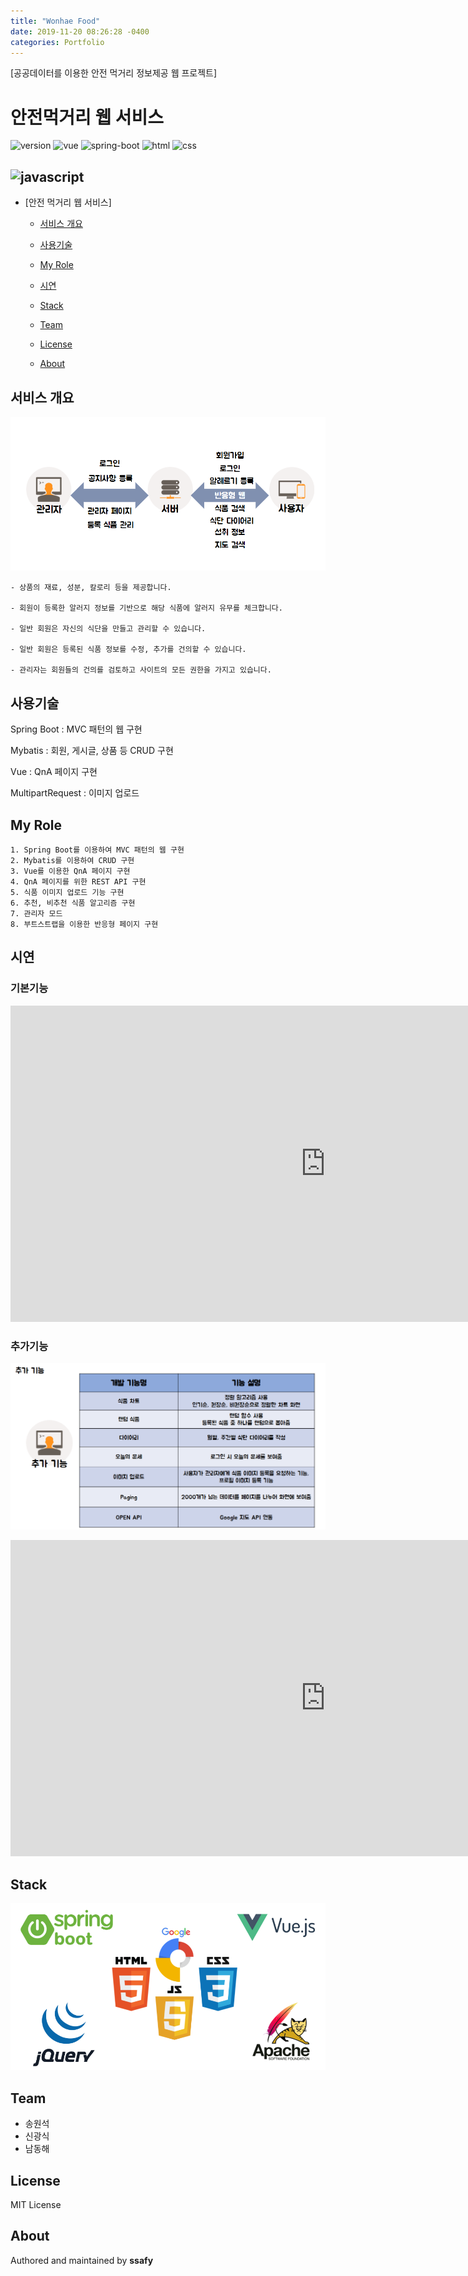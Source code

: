 ```yaml
---
title: "Wonhae Food"
date: 2019-11-20 08:26:28 -0400
categories: Portfolio
---
```

[공공데이터를 이용한 안전 먹거리 정보제공 웹 프로젝트]

# 안전먹거리 웹 서비스
![version](https://img.shields.io/badge/version-0.0.1-orange?)
![vue](https://img.shields.io/badge/vue-3.0.0-blue?logo=Vue.js)
![spring-boot](https://img.shields.io/badge/springboot-4.0.0-yellow?logo=spring)
![html](https://img.shields.io/badge/html-html5-red?logo=html5)
![css](https://img.shields.io/badge/css-css3-red?logo=css3)

![javascript](https://img.shields.io/badge/javascript-es6-yellowgreen?logo=javascript)
---
- [안전 먹거리 웹 서비스]

  - [서비스 개요](#서비스-개요)

  - [사용기술](#사용기술)

  - [My Role](#my-role)

  - [시연](#시연)

  - [Stack](#stack)

  - [Team](#team)

  - [License](#license)

  - [About](#about)

    

## 서비스 개요

![safefood2](../assets/images/WonhaeFood/p1.png)
```
- 상품의 재료, 성분, 칼로리 등을 제공합니다.

- 회원이 등록한 알러지 정보를 기반으로 해당 식품에 알러지 유무를 체크합니다.

- 일반 회원은 자신의 식단을 만들고 관리할 수 있습니다.

- 일반 회원은 등록된 식품 정보를 수정, 추가를 건의할 수 있습니다.

- 관리자는 회원들의 건의를 검토하고 사이트의 모든 권한을 가지고 있습니다.
```

## 사용기술
Spring Boot : MVC 패턴의 웹 구현

Mybatis : 회원, 게시글, 상품 등 CRUD 구현

Vue : QnA 페이지 구현

MultipartRequest : 이미지 업로드



## My Role
```
1. Spring Boot를 이용하여 MVC 패턴의 웹 구현
2. Mybatis를 이용하여 CRUD 구현
3. Vue를 이용한 QnA 페이지 구현
4. QnA 페이지를 위한 REST API 구현
5. 식품 이미지 업로드 기능 구현
6. 추천, 비추천 식품 알고리즘 구현
7. 관리자 모드
8. 부트스트랩을 이용한 반응형 페이지 구현
```

## 시연
### 기본기능
<iframe width="1008" height="506" src="https://www.youtube.com/embed/fg-J0MMd5DM" frameborder="0" allow="accelerometer; autoplay; encrypted-media; gyroscope; picture-in-picture" allowfullscreen></iframe>


### 추가기능
![safefood3](../assets/images/WonhaeFood/p3.png)

<iframe width="1008" height="506" src="https://www.youtube.com/embed/TgN0_GeOi2o" frameborder="0" allow="accelerometer; autoplay; encrypted-media; gyroscope; picture-in-picture" allowfullscreen></iframe>

## Stack
![safefood](../assets/images/WonhaeFood/p2.png)

## Team
- 송원석
- 신광식
- 남동해

## License
MIT License

## About
Authored and maintained by **ssafy**
